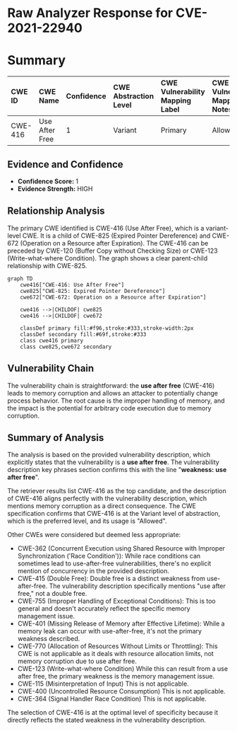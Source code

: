 # Raw Analyzer Response for CVE-2021-22940

# Summary
| CWE ID  | CWE Name                                                                                             | Confidence | CWE Abstraction Level | CWE Vulnerability Mapping Label | CWE-Vulnerability Mapping Notes |
| :-------- | :----------------------------------------------------------------------------------------------------- | :--------- | :---------------------- | :------------------------------ | :------------------------------ |
| CWE-416 | Use After Free                                                                                       | 1          | Variant               | Primary                         | Allowed                       |

## Evidence and Confidence

*   **Confidence Score:** 1
*   **Evidence Strength:** HIGH

## Relationship Analysis
The primary CWE identified is CWE-416 (Use After Free), which is a variant-level CWE. It is a child of CWE-825 (Expired Pointer Dereference) and CWE-672 (Operation on a Resource after Expiration). The CWE-416 can be preceded by CWE-120 (Buffer Copy without Checking Size) or CWE-123 (Write-what-where Condition). The graph shows a clear parent-child relationship with CWE-825.

```mermaid
graph TD
    cwe416["CWE-416: Use After Free"]
    cwe825["CWE-825: Expired Pointer Dereference"]
    cwe672["CWE-672: Operation on a Resource after Expiration"]

    cwe416 -->|CHILDOF| cwe825
    cwe416 -->|CHILDOF| cwe672

    classDef primary fill:#f96,stroke:#333,stroke-width:2px
    classDef secondary fill:#69f,stroke:#333
    class cwe416 primary
    class cwe825,cwe672 secondary
```

## Vulnerability Chain
The vulnerability chain is straightforward: the **use after free** (CWE-416) leads to memory corruption and allows an attacker to potentially change process behavior. The root cause is the improper handling of memory, and the impact is the potential for arbitrary code execution due to memory corruption.

## Summary of Analysis
The analysis is based on the provided vulnerability description, which explicitly states that the vulnerability is a **use after free**. The vulnerability description key phrases section confirms this with the line "**weakness:** **use after free**".

The retriever results list CWE-416 as the top candidate, and the description of CWE-416 aligns perfectly with the vulnerability description, which mentions memory corruption as a direct consequence. The CWE specification confirms that CWE-416 is at the Variant level of abstraction, which is the preferred level, and its usage is "Allowed".

Other CWEs were considered but deemed less appropriate:

*   CWE-362 (Concurrent Execution using Shared Resource with Improper Synchronization ('Race Condition')): While race conditions can sometimes lead to use-after-free vulnerabilities, there's no explicit mention of concurrency in the provided description.
*   CWE-415 (Double Free): Double free is a distinct weakness from use-after-free. The vulnerability description specifically mentions "use after free," not a double free.
*   CWE-755 (Improper Handling of Exceptional Conditions): This is too general and doesn't accurately reflect the specific memory management issue.
*   CWE-401 (Missing Release of Memory after Effective Lifetime): While a memory leak can occur with use-after-free, it's not the primary weakness described.
*   CWE-770 (Allocation of Resources Without Limits or Throttling): This CWE is not applicable as it deals with resource allocation limits, not memory corruption due to use after free.
* CWE-123 (Write-what-where Condition) While this can result from a use after free, the primary weakness is the memory management issue.
* CWE-115 (Misinterpretation of Input) This is not applicable.
* CWE-400 (Uncontrolled Resource Consumption) This is not applicable.
* CWE-364 (Signal Handler Race Condition) This is not applicable.

The selection of CWE-416 is at the optimal level of specificity because it directly reflects the stated weakness in the vulnerability description.